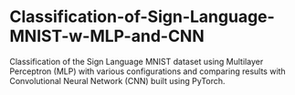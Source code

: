 # Classification-of-Sign-Language-MNIST-w-MLP-and-CNN
Classification of the Sign Language MNIST dataset using Multilayer Perceptron (MLP) with various configurations and comparing results with Convolutional Neural Network (CNN) built using PyTorch.
